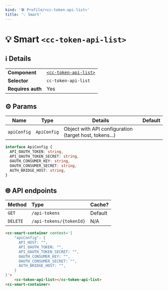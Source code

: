 ```yaml
---
kind: '🛠 Profile/<cc-token-api-list>'
title: '💡 Smart'
---
```


# 💡 Smart `<cc-token-api-list>`

## ℹ️ Details

<table>
  <tr><td><strong>Component    </strong> <td><a href="https://www.clever-cloud.com/developers/doc/clever-components/?path=/docs/🛠-profile-cc-token-api-list--default-story"><code>&lt;cc-token-api-list&gt;</code></a>
  <tr><td><strong>Selector     </strong> <td><code>cc-token-api-list</code>
  <tr><td><strong>Requires auth</strong> <td>Yes
</table>

## ⚙️ Params

| Name        | Type        | Details                                                 | Default |
|-------------|-------------|---------------------------------------------------------|---------|
| `apiConfig` | `ApiConfig` | Object with API configuration (target host, tokens...)  |         |

```ts
interface ApiConfig {
  API_OAUTH_TOKEN: string,
  API_OAUTH_TOKEN_SECRET: string,
  OAUTH_CONSUMER_KEY: string,
  OAUTH_CONSUMER_SECRET: string,
  AUTH_BRIDGE_HOST: string,
}
```

## 🌐 API endpoints

| Method   | Type                    | Cache?  |
|----------|:------------------------|---------|
| `GET`    | `/api-tokens`           | Default |
| `DELETE` | `/api-tokens/{tokenId}` | N/A     |

```html
<cc-smart-container context='{
    "apiConfig": {
      API_HOST: "",
      API_OAUTH_TOKEN: "",
      API_OAUTH_TOKEN_SECRET: "",
      OAUTH_CONSUMER_KEY: "",
      OAUTH_CONSUMER_SECRET: "",
      AUTH_BRIDGE_HOST: "",
    }
}'>
    <cc-token-api-list></cc-token-api-list>
<cc-smart-container>
```
